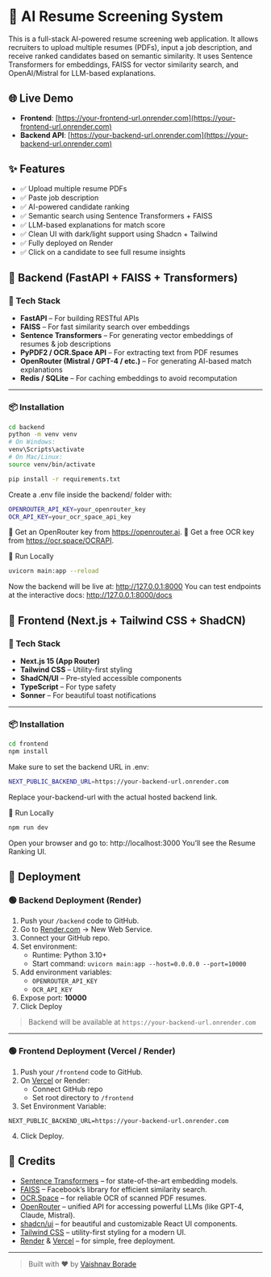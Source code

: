 # 🧠 AI Resume Screening System

This is a full-stack AI-powered resume screening web application. It allows recruiters to upload multiple resumes (PDFs), input a job description, and receive ranked candidates based on semantic similarity. It uses Sentence Transformers for embeddings, FAISS for vector similarity search, and OpenAI/Mistral for LLM-based explanations.

## 🌐 Live Demo

- **Frontend**: [https://your-frontend-url.onrender.com](https://your-frontend-url.onrender.com)
- **Backend API**: [https://your-backend-url.onrender.com](https://your-backend-url.onrender.com)

## ✨ Features

- ✅ Upload multiple resume PDFs
- ✅ Paste job description
- ✅ AI-powered candidate ranking
- ✅ Semantic search using Sentence Transformers + FAISS
- ✅ LLM-based explanations for match score
- ✅ Clean UI with dark/light support using Shadcn + Tailwind
- ✅ Fully deployed on Render
- ✅ Click on a candidate to see full resume insights

## 🧠 Backend (FastAPI + FAISS + Transformers)

### 🔧 Tech Stack
- **FastAPI** – For building RESTful APIs
- **FAISS** – For fast similarity search over embeddings
- **Sentence Transformers** – For generating vector embeddings of resumes & job descriptions
- **PyPDF2 / OCR.Space API** – For extracting text from PDF resumes
- **OpenRouter (Mistral / GPT-4 / etc.)** – For generating AI-based match explanations
- **Redis / SQLite** – For caching embeddings to avoid recomputation

---

### 📦 Installation

```bash
cd backend
python -m venv venv
# On Windows:
venv\Scripts\activate
# On Mac/Linux:
source venv/bin/activate

pip install -r requirements.txt
```

Create a .env file inside the backend/ folder with:
```bash
OPENROUTER_API_KEY=your_openrouter_key
OCR_API_KEY=your_ocr_space_api_key
```
🔑 Get an OpenRouter key from https://openrouter.ai.
🧾 Get a free OCR key from https://ocr.space/OCRAPI.

🚀 Run Locally
```bash
uvicorn main:app --reload
```
Now the backend will be live at: http://127.0.0.1:8000
You can test endpoints at the interactive docs: http://127.0.0.1:8000/docs

## 🎨 Frontend (Next.js + Tailwind CSS + ShadCN)

### 🔧 Tech Stack

- **Next.js 15 (App Router)**
- **Tailwind CSS** – Utility-first styling
- **ShadCN/UI** – Pre-styled accessible components
- **TypeScript** – For type safety
- **Sonner** – For beautiful toast notifications

---

### 📦 Installation

```bash
cd frontend
npm install
```

Make sure to set the backend URL in .env:
```bash
NEXT_PUBLIC_BACKEND_URL=https://your-backend-url.onrender.com
```
Replace your-backend-url with the actual hosted backend link.

🚀 Run Locally
```bash
npm run dev
```
Open your browser and go to: http://localhost:3000
You’ll see the Resume Ranking UI.


## 🚀 Deployment

### 🟢 Backend Deployment (Render)

1. Push your `/backend` code to GitHub.
2. Go to [Render.com](https://render.com) → New Web Service.
3. Connect your GitHub repo.
4. Set environment:
   - Runtime: Python 3.10+
   - Start command: `uvicorn main:app --host=0.0.0.0 --port=10000`
5. Add environment variables:
   - `OPENROUTER_API_KEY`
   - `OCR_API_KEY`
6. Expose port: **10000**
7. Click Deploy

> Backend will be available at `https://your-backend-url.onrender.com`

---

### 🟢 Frontend Deployment (Vercel / Render)

1. Push your `/frontend` code to GitHub.
2. On [Vercel](https://vercel.com) or Render:
   - Connect GitHub repo
   - Set root directory to `/frontend`
3. Set Environment Variable:

```env
NEXT_PUBLIC_BACKEND_URL=https://your-backend-url.onrender.com
```
4. Click Deploy.

## 🙏 Credits

- [Sentence Transformers](https://www.sbert.net/) – for state-of-the-art embedding models.
- [FAISS](https://github.com/facebookresearch/faiss) – Facebook’s library for efficient similarity search.
- [OCR.Space](https://ocr.space/OCRAPI) – for reliable OCR of scanned PDF resumes.
- [OpenRouter](https://openrouter.ai) – unified API for accessing powerful LLMs (like GPT-4, Claude, Mistral).
- [shadcn/ui](https://ui.shadcn.com/) – for beautiful and customizable React UI components.
- [Tailwind CSS](https://tailwindcss.com) – utility-first styling for a modern UI.
- [Render](https://render.com) & [Vercel](https://vercel.com) – for simple, free deployment.

---

> Built with ❤️ by [Vaishnav Borade](https://github.com/vaishnavBorade)